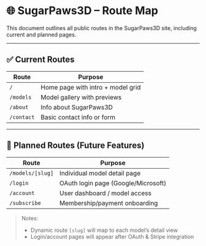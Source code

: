 # 🌐 SugarPaws3D – Route Map

This document outlines all public routes in the SugarPaws3D site, including current and planned pages.

---

## ✅ Current Routes

| Route             | Purpose                          |
|------------------|----------------------------------|
| `/`              | Home page with intro + model grid |
| `/models`        | Model gallery with previews       |
| `/about`         | Info about SugarPaws3D            |
| `/contact`       | Basic contact info or form        |

---

## 📌 Planned Routes (Future Features)

| Route             | Purpose                             |
|------------------|-------------------------------------|
| `/models/[slug]` | Individual model detail page        |
| `/login`         | OAuth login page (Google/Microsoft) |
| `/account`       | User dashboard / model access       |
| `/subscribe`     | Membership/payment onboarding       |

> Notes:
> - Dynamic route `[slug]` will map to each model’s detail view
> - Login/account pages will appear after OAuth & Stripe integration
